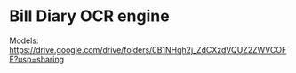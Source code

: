 # Bill Diary OCR engine

Models: https://drive.google.com/drive/folders/0B1NHqh2j_ZdCXzdVQUZ2ZWVCOFE?usp=sharing
